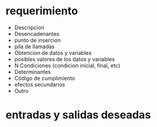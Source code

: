 # requerimiento
- Descripcion
- Desencadenantes
- punto de insercion
- pila de llamadas
- Obtencion de datos y variables
- posibles valores de los datos y variables 
- N Condiciones (condicion inicial, final, etc)
- Determinantes
- Código de cumplimiento
- efectos secundarios
- Outro

# entradas y salidas deseadas


